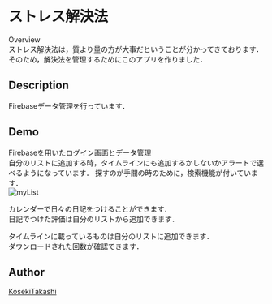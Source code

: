 ストレス解決法
====  

Overview  
ストレス解決法は，質より量の方が大事だということが分かってきております．そのため，解決法を管理するためにこのアプリを作りました．

## Description
Firebaseデータ管理を行っています．
## Demo  
Firebaseを用いたログイン画面とデータ管理  
自分のリストに追加する時，タイムラインにも追加するかしないかアラートで選べるようになっています．
探すのが手間の時のために，検索機能が付いています．  
![myList](https://user-images.githubusercontent.com/53421334/71446218-35243680-2764-11ea-9eaf-9452b198d38c.gif)

カレンダーで日々の日記をつけることができます．  
日記でつけた評価は自分のリストから追加できます．  

タイムラインに載っているものは自分のリストに追加できます．  
ダウンロードされた回数が確認できます．

## Author

[KosekiTakashi](https://github.com/KosekiTakashi)
